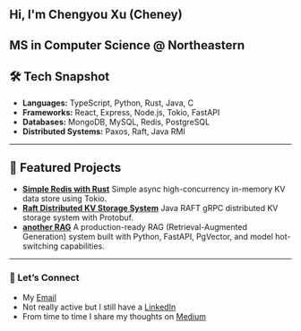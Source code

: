 ## Hi, I'm Chengyou Xu (Cheney)
MS in Computer Science @ Northeastern
---
## 🛠️ Tech Snapshot
- **Languages:** TypeScript, Python, Rust, Java, C
- **Frameworks:** React, Express, Node.js, Tokio, FastAPI
- **Databases:** MongoDB, MySQL, Redis, PostgreSQL
- **Distributed Systems:** Paxos, Raft, Java RMI
---
## 🚀 Featured Projects
- **[Simple Redis with Rust](https://github.com/CheneyX2000/simple-redis-with-rust)** Simple async high-concurrency in-memory KV data store using Tokio.
- **[Raft Distributed KV Storage System](https://github.com/CheneyX2000/raft_distributed_KV_storage)** Java RAFT gRPC distributed KV storage system with Protobuf.
- **[another RAG](https://github.com/CheneyX2000/another_RAG)** A production-ready RAG (Retrieval-Augmented Generation) system built with Python, FastAPI, PgVector, and model hot-switching capabilities.
---
### 🤝 Let’s Connect
- My [Email](mailto:xuchengyou728@gmail.com) 
- Not really active but I still have a [LinkedIn](https://www.linkedin.com/in/cheney-sheu/)
- From time to time I share my thoughts on [Medium](https://medium.com/@chengyouxu)
